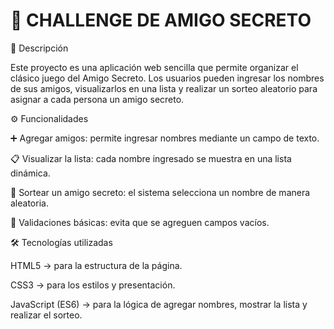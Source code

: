 <h1> 🎲  CHALLENGE DE AMIGO SECRETO </h1>

📌 Descripción

Este proyecto es una aplicación web sencilla que permite organizar el clásico juego del Amigo Secreto. Los usuarios pueden ingresar los nombres de sus amigos, visualizarlos en una lista y realizar un sorteo aleatorio para asignar a cada persona un amigo secreto.

⚙️ Funcionalidades

➕ Agregar amigos: permite ingresar nombres mediante un campo de texto.

📋 Visualizar la lista: cada nombre ingresado se muestra en una lista dinámica.

🎯 Sortear un amigo secreto: el sistema selecciona un nombre de manera aleatoria.

🧹 Validaciones básicas: evita que se agreguen campos vacíos.

🛠️ Tecnologías utilizadas

HTML5 → para la estructura de la página.

CSS3 → para los estilos y presentación.

JavaScript (ES6) → para la lógica de agregar nombres, mostrar la lista y realizar el sorteo.
